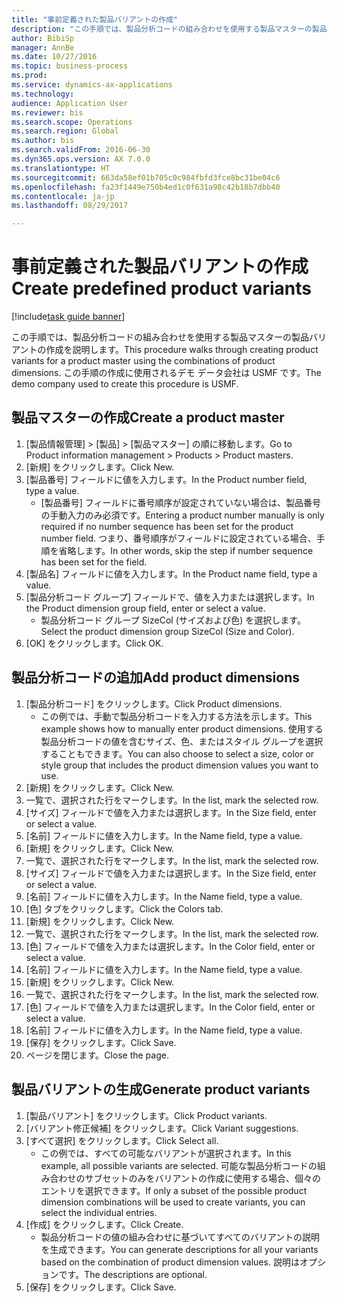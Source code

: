 ```yaml
--- 
title: "事前定義された製品バリアントの作成"
description: "この手順では、製品分析コードの組み合わせを使用する製品マスターの製品バリアントの作成を説明します。"
author: BibiSp
manager: AnnBe
ms.date: 10/27/2016
ms.topic: business-process
ms.prod: 
ms.service: dynamics-ax-applications
ms.technology: 
audience: Application User
ms.reviewer: bis
ms.search.scope: Operations
ms.search.region: Global
ms.author: bis
ms.search.validFrom: 2016-06-30
ms.dyn365.ops.version: AX 7.0.0
ms.translationtype: HT
ms.sourcegitcommit: 663da58ef01b705c0c984fbfd3fce8bc31be04c6
ms.openlocfilehash: fa23f1449e750b4ed1c0f631a98c42b18b7dbb40
ms.contentlocale: ja-jp
ms.lasthandoff: 08/29/2017

---
```

# <a name="create-predefined-product-variants"></a><span data-ttu-id="27779-103">事前定義された製品バリアントの作成</span><span class="sxs-lookup"><span data-stu-id="27779-103">Create predefined product variants</span></span>

[!include[task guide banner](../../includes/task-guide-banner.md)]

<span data-ttu-id="27779-104">この手順では、製品分析コードの組み合わせを使用する製品マスターの製品バリアントの作成を説明します。</span><span class="sxs-lookup"><span data-stu-id="27779-104">This procedure walks through creating product variants for a product master using the combinations of product dimensions.</span></span> <span data-ttu-id="27779-105">この手順の作成に使用されるデモ データ会社は USMF です。</span><span class="sxs-lookup"><span data-stu-id="27779-105">The demo company used to create this procedure is USMF.</span></span>


## <a name="create-a-product-master"></a><span data-ttu-id="27779-106">製品マスターの作成</span><span class="sxs-lookup"><span data-stu-id="27779-106">Create a product master</span></span>
1. <span data-ttu-id="27779-107">[製品情報管理] > [製品] > [製品マスター] の順に移動します。</span><span class="sxs-lookup"><span data-stu-id="27779-107">Go to Product information management > Products > Product masters.</span></span>
2. <span data-ttu-id="27779-108">[新規] をクリックします。</span><span class="sxs-lookup"><span data-stu-id="27779-108">Click New.</span></span>
3. <span data-ttu-id="27779-109">[製品番号] フィールドに値を入力します。</span><span class="sxs-lookup"><span data-stu-id="27779-109">In the Product number field, type a value.</span></span>
    * <span data-ttu-id="27779-110">[製品番号] フィールドに番号順序が設定されていない場合は、製品番号の手動入力のみ必須です。</span><span class="sxs-lookup"><span data-stu-id="27779-110">Entering a product number manually is only required if no number sequence has been set for the product number field.</span></span> <span data-ttu-id="27779-111">つまり、番号順序がフィールドに設定されている場合、手順を省略します。</span><span class="sxs-lookup"><span data-stu-id="27779-111">In other words, skip the step if number sequence has been set for the field.</span></span>  
4. <span data-ttu-id="27779-112">[製品名] フィールドに値を入力します。</span><span class="sxs-lookup"><span data-stu-id="27779-112">In the Product name field, type a value.</span></span>
5. <span data-ttu-id="27779-113">[製品分析コード グループ] フィールドで、値を入力または選択します。</span><span class="sxs-lookup"><span data-stu-id="27779-113">In the Product dimension group field, enter or select a value.</span></span>
    * <span data-ttu-id="27779-114">製品分析コード グループ SizeCol (サイズおよび色) を選択します。</span><span class="sxs-lookup"><span data-stu-id="27779-114">Select the product dimension group SizeCol (Size and Color).</span></span>  
6. <span data-ttu-id="27779-115">[OK] をクリックします。</span><span class="sxs-lookup"><span data-stu-id="27779-115">Click OK.</span></span>

## <a name="add-product-dimensions"></a><span data-ttu-id="27779-116">製品分析コードの追加</span><span class="sxs-lookup"><span data-stu-id="27779-116">Add product dimensions</span></span>
1. <span data-ttu-id="27779-117">[製品分析コード] をクリックします。</span><span class="sxs-lookup"><span data-stu-id="27779-117">Click Product dimensions.</span></span>
    * <span data-ttu-id="27779-118">この例では、手動で製品分析コードを入力する方法を示します。</span><span class="sxs-lookup"><span data-stu-id="27779-118">This example shows how to manually enter product dimensions.</span></span> <span data-ttu-id="27779-119">使用する製品分析コードの値を含むサイズ、色、またはスタイル グループを選択することもできます。</span><span class="sxs-lookup"><span data-stu-id="27779-119">You can also choose to select a size, color or style group that includes the product dimension values you want to use.</span></span>  
2. <span data-ttu-id="27779-120">[新規] をクリックします。</span><span class="sxs-lookup"><span data-stu-id="27779-120">Click New.</span></span>
3. <span data-ttu-id="27779-121">一覧で、選択された行をマークします。</span><span class="sxs-lookup"><span data-stu-id="27779-121">In the list, mark the selected row.</span></span>
4. <span data-ttu-id="27779-122">[サイズ] フィールドで値を入力または選択します。</span><span class="sxs-lookup"><span data-stu-id="27779-122">In the Size field, enter or select a value.</span></span>
5. <span data-ttu-id="27779-123">[名前] フィールドに値を入力します。</span><span class="sxs-lookup"><span data-stu-id="27779-123">In the Name field, type a value.</span></span>
6. <span data-ttu-id="27779-124">[新規] をクリックします。</span><span class="sxs-lookup"><span data-stu-id="27779-124">Click New.</span></span>
7. <span data-ttu-id="27779-125">一覧で、選択された行をマークします。</span><span class="sxs-lookup"><span data-stu-id="27779-125">In the list, mark the selected row.</span></span>
8. <span data-ttu-id="27779-126">[サイズ] フィールドで値を入力または選択します。</span><span class="sxs-lookup"><span data-stu-id="27779-126">In the Size field, enter or select a value.</span></span>
9. <span data-ttu-id="27779-127">[名前] フィールドに値を入力します。</span><span class="sxs-lookup"><span data-stu-id="27779-127">In the Name field, type a value.</span></span>
10. <span data-ttu-id="27779-128">[色] タブをクリックします。</span><span class="sxs-lookup"><span data-stu-id="27779-128">Click the Colors tab.</span></span>
11. <span data-ttu-id="27779-129">[新規] をクリックします。</span><span class="sxs-lookup"><span data-stu-id="27779-129">Click New.</span></span>
12. <span data-ttu-id="27779-130">一覧で、選択された行をマークします。</span><span class="sxs-lookup"><span data-stu-id="27779-130">In the list, mark the selected row.</span></span>
13. <span data-ttu-id="27779-131">[色] フィールドで値を入力または選択します。</span><span class="sxs-lookup"><span data-stu-id="27779-131">In the Color field, enter or select a value.</span></span>
14. <span data-ttu-id="27779-132">[名前] フィールドに値を入力します。</span><span class="sxs-lookup"><span data-stu-id="27779-132">In the Name field, type a value.</span></span>
15. <span data-ttu-id="27779-133">[新規] をクリックします。</span><span class="sxs-lookup"><span data-stu-id="27779-133">Click New.</span></span>
16. <span data-ttu-id="27779-134">一覧で、選択された行をマークします。</span><span class="sxs-lookup"><span data-stu-id="27779-134">In the list, mark the selected row.</span></span>
17. <span data-ttu-id="27779-135">[色] フィールドで値を入力または選択します。</span><span class="sxs-lookup"><span data-stu-id="27779-135">In the Color field, enter or select a value.</span></span>
18. <span data-ttu-id="27779-136">[名前] フィールドに値を入力します。</span><span class="sxs-lookup"><span data-stu-id="27779-136">In the Name field, type a value.</span></span>
19. <span data-ttu-id="27779-137">[保存] をクリックします。</span><span class="sxs-lookup"><span data-stu-id="27779-137">Click Save.</span></span>
20. <span data-ttu-id="27779-138">ページを閉じます。</span><span class="sxs-lookup"><span data-stu-id="27779-138">Close the page.</span></span>

## <a name="generate-product-variants"></a><span data-ttu-id="27779-139">製品バリアントの生成</span><span class="sxs-lookup"><span data-stu-id="27779-139">Generate product variants</span></span>
1. <span data-ttu-id="27779-140">[製品バリアント] をクリックします。</span><span class="sxs-lookup"><span data-stu-id="27779-140">Click Product variants.</span></span>
2. <span data-ttu-id="27779-141">[バリアント修正候補] をクリックします。</span><span class="sxs-lookup"><span data-stu-id="27779-141">Click Variant suggestions.</span></span>
3. <span data-ttu-id="27779-142">[すべて選択] をクリックします。</span><span class="sxs-lookup"><span data-stu-id="27779-142">Click Select all.</span></span>
    * <span data-ttu-id="27779-143">この例では、すべての可能なバリアントが選択されます。</span><span class="sxs-lookup"><span data-stu-id="27779-143">In this example, all possible variants are selected.</span></span> <span data-ttu-id="27779-144">可能な製品分析コードの組み合わせのサブセットのみをバリアントの作成に使用する場合、個々のエントリを選択できます。</span><span class="sxs-lookup"><span data-stu-id="27779-144">If only a subset of the possible product dimension combinations will be used to create variants, you can select the individual entries.</span></span>  
4. <span data-ttu-id="27779-145">[作成] をクリックします。</span><span class="sxs-lookup"><span data-stu-id="27779-145">Click Create.</span></span>
    * <span data-ttu-id="27779-146">製品分析コードの値の組み合わせに基づいてすべてのバリアントの説明を生成できます。</span><span class="sxs-lookup"><span data-stu-id="27779-146">You can generate descriptions for all your variants based on the combination of product dimension values.</span></span> <span data-ttu-id="27779-147">説明はオプションです。</span><span class="sxs-lookup"><span data-stu-id="27779-147">The descriptions are optional.</span></span>  
5. <span data-ttu-id="27779-148">[保存] をクリックします。</span><span class="sxs-lookup"><span data-stu-id="27779-148">Click Save.</span></span>


